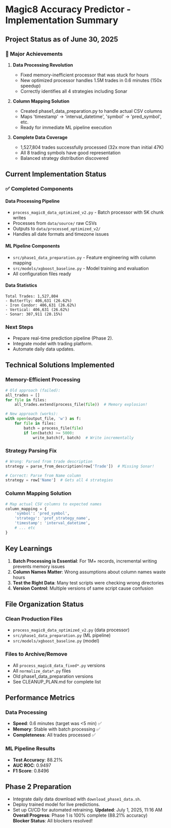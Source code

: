 # Magic8 Accuracy Predictor - Implementation Summary

## Project Status as of June 30, 2025

### 🎉 Major Achievements

1. **Data Processing Revolution**
   - Fixed memory-inefficient processor that was stuck for hours
   - New optimized processor handles 1.5M trades in 0.6 minutes (150x speedup)
   - Correctly identifies all 4 strategies including Sonar

2. **Column Mapping Solution**
   - Created phase1_data_preparation.py to handle actual CSV columns
   - Maps 'timestamp' → 'interval_datetime', 'symbol' → 'pred_symbol', etc.
   - Ready for immediate ML pipeline execution

3. **Complete Data Coverage**
   - 1,527,804 trades successfully processed (32x more than initial 47K)
   - All 8 trading symbols have good representation
   - Balanced strategy distribution discovered

## Current Implementation Status

### ✅ Completed Components

#### Data Processing Pipeline
- `process_magic8_data_optimized_v2.py` - Batch processor with 5K chunk writes
- Processes from `data/source/` raw CSVs
- Outputs to `data/processed_optimized_v2/`
- Handles all date formats and timezone issues

#### ML Pipeline Components
- `src/phase1_data_preparation.py` - Feature engineering with column mapping
- `src/models/xgboost_baseline.py` - Model training and evaluation
- All configuration files ready

#### Data Statistics
```
Total Trades: 1,527,804
- Butterfly: 406,631 (26.62%)
- Iron Condor: 406,631 (26.62%)
- Vertical: 406,631 (26.62%)
- Sonar: 307,911 (20.15%)
```

### Next Steps
- Prepare real-time prediction pipeline (Phase 2).
- Integrate model with trading platform.
- Automate daily data updates.
## Technical Solutions Implemented

### Memory-Efficient Processing
```python
# Old approach (failed):
all_trades = []
for file in files:
    all_trades.extend(process_file(file))  # Memory explosion!

# New approach (works):
with open(output_file, 'w') as f:
    for file in files:
        batch = process_file(file)
        if len(batch) >= 5000:
            write_batch(f, batch)  # Write incrementally
```

### Strategy Parsing Fix
```python
# Wrong: Parsed from trade description
strategy = parse_from_description(row['Trade'])  # Missing Sonar!

# Correct: Parse from Name column
strategy = row['Name']  # Gets all 4 strategies
```

### Column Mapping Solution
```python
# Map actual CSV columns to expected names
column_mapping = {
    'symbol': 'pred_symbol',
    'strategy': 'prof_strategy_name',
    'timestamp': 'interval_datetime',
    # ... etc
}
```

## Key Learnings

1. **Batch Processing is Essential**: For 1M+ records, incremental writing prevents memory issues
2. **Column Names Matter**: Wrong assumptions about column names waste hours
3. **Test the Right Data**: Many test scripts were checking wrong directories
4. **Version Control**: Multiple versions of same script cause confusion

## File Organization Status

### Clean Production Files
- `process_magic8_data_optimized_v2.py` (data processor)
- `src/phase1_data_preparation.py` (ML pipeline)
- `src/models/xgboost_baseline.py` (model)

### Files to Archive/Remove
- All `process_magic8_data_fixed*.py` versions
- All `normalize_data*.py` files
- Old phase1_data_preparation versions
- See CLEANUP_PLAN.md for complete list

## Performance Metrics

### Data Processing
- **Speed**: 0.6 minutes (target was <5 min) ✅
- **Memory**: Stable with batch processing ✅
- **Completeness**: All trades processed ✅

### ML Pipeline Results
- **Test Accuracy**: 88.21%
- **AUC ROC**: 0.9497
- **F1 Score**: 0.8496

## Phase 2 Preparation

- Integrate daily data download with `download_phase1_data.sh`.
- Deploy trained model for live predictions.
- Set up CI/CD for automated retraining.
**Updated**: July 1, 2025, 11:16 AM  
**Overall Progress**: Phase 1 is 100% complete (88.21% accuracy)  
**Blocker Status**: All blockers resolved!
